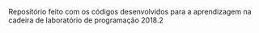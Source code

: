 Repositório feito com os códigos desenvolvidos para a aprendizagem na cadeira de laboratório de programação 2018.2
